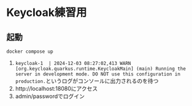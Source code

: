 # Keycloak練習用

## 起動
```
docker compose up
```

1. `keycloak-1  | 2024-12-03 08:27:02,413 WARN  [org.keycloak.quarkus.runtime.KeycloakMain] (main) Running the server in development mode. DO NOT use this configuration in production.`というログがコンソールに出力されるのを待つ
2. http://localhost:18080にアクセス
3. admin/passwordでログイン
